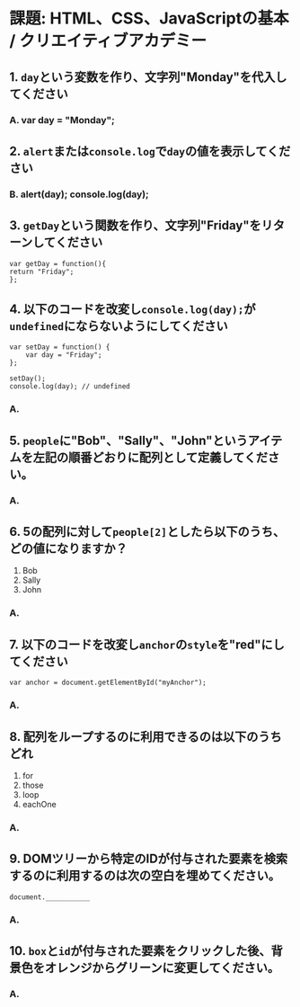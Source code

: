 # 課題: HTML、CSS、JavaScriptの基本 / クリエイティブアカデミー

## 1. `day`という変数を作り、文字列"Monday"を代入してください

### A. var day = "Monday";

## 2. `alert`または`console.log`で`day`の値を表示してください

### B. alert(day); console.log(day);


## 3. `getDay`という関数を作り、文字列"Friday"をリターンしてください

	var getDay = function(){
  	return "Friday";
	};

## 4. 以下のコードを改変し`console.log(day);`が`undefined`にならないようにしてください

	var setDay = function() { 
		var day = "Friday"; 
	}; 

	setDay(); 
	console.log(day); // undefined

### A.


## 5. `people`に"Bob"、"Sally"、"John"というアイテムを左記の順番どおりに配列として定義してください。

### A.


## 6. 5の配列に対して`people[2]`としたら以下のうち、どの値になりますか？

1. Bob
2. Sally
3. John

### A.


## 7. 以下のコードを改変し`anchor`の`style`を"red"にしてください

	var anchor = document.getElementById("myAnchor");

### A.


## 8. 配列をループするのに利用できるのは以下のうちどれ

1. for
2. those
3. loop
4. eachOne

### A. 


## 9. DOMツリーから特定のIDが付与された要素を検索するのに利用するのは次の空白を埋めてください。

	document.___________

### A.


## 10. `box`と`id`が付与された要素をクリックした後、背景色をオレンジからグリーンに変更してください。

### A.

